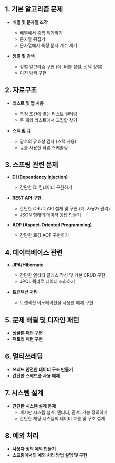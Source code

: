 ## 1. 기본 알고리즘 문제
- **배열 및 문자열 조작**
  - 배열에서 중복 제거하기
  - 문자열 뒤집기
  - 문자열에서 특정 문자 개수 세기

- **정렬 및 검색**
  - 정렬 알고리즘 구현 (예: 버블 정렬, 선택 정렬)
  - 이진 탐색 구현

## 2. 자료구조
- **리스트 및 맵 사용**
  - 특정 조건에 맞는 리스트 필터링
  - 두 개의 리스트에서 교집합 찾기

- **스택 및 큐**
  - 괄호의 유효성 검사 (스택 사용)
  - 큐를 사용한 작업 스케줄링

## 3. 스프링 관련 문제
- **DI (Dependency Injection)**
  - 간단한 DI 컨테이너 구현하기

- **REST API 구현**
  - 간단한 CRUD API 설계 및 구현 (예: 사용자 관리)
  - JSON 형태의 데이터 응답 만들기

- **AOP (Aspect-Oriented Programming)**
  - 간단한 로깅 AOP 구현하기

## 4. 데이터베이스 관련
- **JPA/Hibernate**
  - 간단한 엔티티 클래스 작성 및 기본 CRUD 구현
  - JPQL 쿼리로 데이터 조회하기

- **트랜잭션 처리**
  - 트랜잭션 어노테이션을 사용한 예제 구현

## 5. 문제 해결 및 디자인 패턴
- **싱글톤 패턴 구현**
- **팩토리 패턴 구현**

## 6. 멀티쓰레딩
- **쓰레드 안전한 데이터 구조 만들기**
- **간단한 스레드풀 사용 예제**

## 7. 시스템 설계
- **간단한 시스템 설계 문제**
  - 게시판 시스템 설계: 엔티티, 관계, 기능 정의하기
  - 간단한 채팅 시스템의 데이터 흐름 및 구조 설계

## 8. 예외 처리
- **사용자 정의 예외 만들기**
- **스프링에서의 예외 처리 방법 설명 및 구현**

